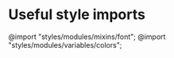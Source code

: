 # Useful style imports
@import "styles/modules/mixins/font";
@import "styles/modules/variables/colors";